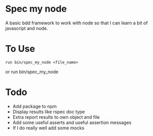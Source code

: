 Spec my node
============

A basic bdd framework to work with node so that I can learn a bit of javascript and node. 

To Use
======
    run bin/spec_my_node <file_name>
or
    run bin/spec_my_node

Todo
====

* Add package to npm
* Display results like rspec doc type
* Extra report results to own object and file
* Add some useful asserts and useful assertion messages
* If I do really well add some mocks
